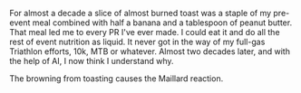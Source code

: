 For almost a decade a slice of almost burned toast was a staple of my pre-event meal combined with half a banana and a tablespoon of peanut butter. That meal led me to every PR I've ever made. I could eat it and do all the rest of event nutrition as liquid. It never got in the way of my full-gas Triathlon efforts, 10k, MTB or whatever. Almost two decades later, and with the help of AI, I now think I understand why.

The browning from toasting causes the Maillard reaction.